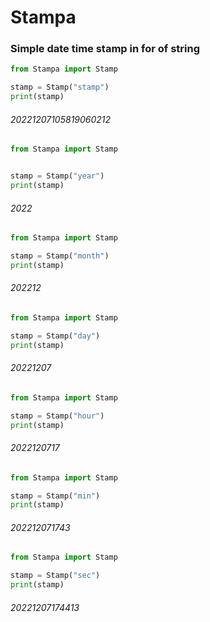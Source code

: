 # Stampa
### Simple date time stamp in for of string


```python
from Stampa import Stamp

stamp = Stamp("stamp")
print(stamp)
```
######  20221207105819060212


```python
from Stampa import Stamp


stamp = Stamp("year")
print(stamp)
```
###### 2022

```python
from Stampa import Stamp

stamp = Stamp("month")
print(stamp)
```
###### 202212

```python
from Stampa import Stamp

stamp = Stamp("day")
print(stamp)
```
######  20221207

```python
from Stampa import Stamp

stamp = Stamp("hour")
print(stamp)
```
######  2022120717

```python
from Stampa import Stamp

stamp = Stamp("min")
print(stamp)
```
######  202212071743


```python
from Stampa import Stamp

stamp = Stamp("sec")
print(stamp)
```
######  20221207174413
